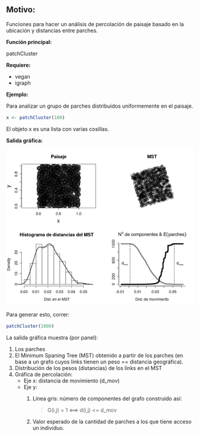 Motivo:
---------

Funciones para hacer un análisis de percolación de paisaje basado en la ubicación y distancias entre parches.

__Función principal:__

patchCluster

__Requiere:__

* vegan
* igraph

__Ejemplo:__

Para analizar un grupo de parches distribuidos uniformemente en el paisaje.

```R
x <- patchCluster(100)
```

El objeto x es una lista con varias cosillas.

__Salida gráfica:__


![](https://github.com/jumanbar/patch-graph/raw/master/runif1000.png)

Para generar esto, correr:

```R
patchCluster(1000)
```

La salida gráfica muestra (por panel):

1.  Los parches
2.  El Minimum Spaning Tree (MST) obtenido a partir de los parches (en base a un grafo cuyos links tienen un peso == distancia geográfica).
3.  Distribución de los pesos (distancias) de los links en el MST
4.  Gráfica de percolación:
    *   Eje x: distancia de movimiento (d_mov)
    *   Eje y:
        1.  Línea gris: número de componentes del grafo construido así:

            > G(i,j) = 1 <==> d(i,j) <= d_mov

        2.  Valor esperado de la cantidad de parches a los que tiene acceso un individuo.

